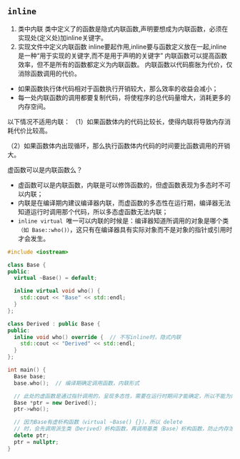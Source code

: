 ## `inline`
1. 类中内联
类中定义了的函数是隐式内联函数,声明要想成为内联函数，必须在实现处(定义处)加inline关键字。
2. 实现文件中定义内联函数
inline要起作用,inline要与函数定义放在一起,inline是一种“用于实现的关键字,而不是用于声明的关键字”
内联函数可以提高函数效率，但不是所有的函数都定义为内联函数。
内联函数以代码膨胀为代价，仅消除函数调用的代价。
* 如果函数执行体代码相对于函数执行开销较大，那么效率的收益会减小；
* 每一处内联函数的调用都要复制代码，将使程序的总代码量增大，消耗更多的内存空间。

以下情况不适用内联：
（1）如果函数体内的代码比较长，使得内联将导致内存消耗代价比较高。

（2）如果函数体内出现循环，那么执行函数体内代码的时间要比函数调用的开销大。

虚函数可以是内联函数么？
* 虚函数可以是内联函数，内联是可以修饰函数的，但虚函数表现为多态时不可以内联；
* 内联是在编译期内建议编译器内联，而虚函数的多态性在运行期，编译器无法知道运行时调用那个代码，所以多态虚函数无法内联；
* `inline virtual `唯一可以内联的时候是：编译器知道所调用的对象是哪个类`（如 Base::who()）`，这只有在编译器具有实际对象而不是对象的指针或引用时才会发生。

```cpp
#include <iostream>

class Base {
public:
  virtual ~Base() = default;

  inline virtual void who() {
    std::cout << "Base" << std::endl;
  }
};

class Derived : public Base {
public:
  inline void who() override {  // 不写inline时，隐式内联
    std::cout << "Derived" << std::endl;
  }
};

int main() {
  Base base;
  base.who();  // 编译期确定调用函数，内联形式

  // 此处的虚函数是通过指针调用的，呈现多态性，需要在运行时期间才能确定，所以不能为内联。
  Base *ptr = new Derived();
  ptr->who();

  // 因为Base有虚析构函数（virtual ~Base() {}），所以 delete
  // 时，会先调用派生类（Derived）析构函数，再调用基类（Base）析构函数，防止内存泄漏。
  delete ptr;
  ptr = nullptr;
}
```
